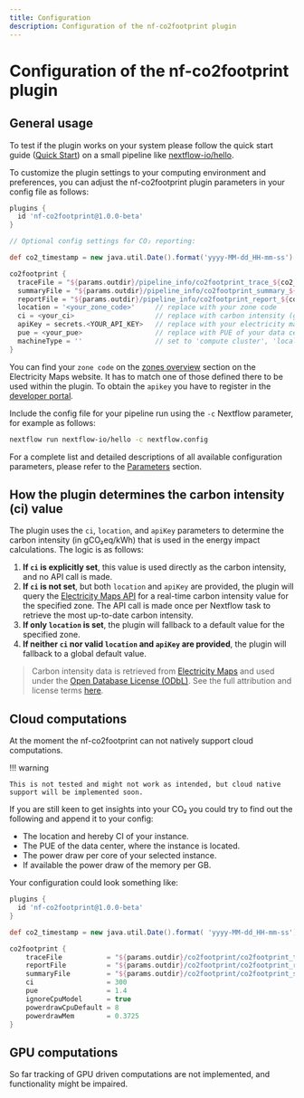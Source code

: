 ```yaml
---
title: Configuration
description: Configuration of the nf-co2footprint plugin
---
```


# Configuration of the nf-co2footprint plugin

## General usage
To test if the plugin works on your system please follow the quick start guide ([Quick Start](https://nextflow-io.github.io/nf-co2footprint/#quick-start)) on a small pipeline like [nextflow-io/hello](https://github.com/nextflow-io/hello).

To customize the plugin settings to your computing environment and preferences, you can adjust the nf-co2footprint plugin parameters in your config file as follows:

```groovy title="nextflow.config"
plugins {
  id 'nf-co2footprint@1.0.0-beta'
}

// Optional config settings for CO₂ reporting:

def co2_timestamp = new java.util.Date().format('yyyy-MM-dd_HH-mm-ss')

co2footprint {
  traceFile = "${params.outdir}/pipeline_info/co2footprint_trace_${co2_timestamp}.txt"
  summaryFile = "${params.outdir}/pipeline_info/co2footprint_summary_${co2_timestamp}.txt"
  reportFile = "${params.outdir}/pipeline_info/co2footprint_report_${co2_timestamp}.html"
  location = '<your_zone_code>'     // replace with your zone code
  ci = <your_ci>                    // replace with carbon intensity (gCO2eq/kWh)
  apiKey = secrets.<YOUR_API_KEY>   // replace with your electricity maps API key secret 
  pue = <your_pue>                  // replace with PUE of your data center
  machineType = ''                  // set to 'compute cluster', 'local', or leave empty
}
```
You can find your `zone code` on the [zones overview](https://portal.electricitymaps.com/docs/getting-started#zonesoverview) section on the Electricity Maps website. It has to match one of those defined there to be used within the plugin. To obtain the `apikey` you have to register in the [developer portal](https://portal.electricitymaps.com). 

Include the config file for your pipeline run using the `-c` Nextflow parameter, for example as follows:

```bash
nextflow run nextflow-io/hello -c nextflow.config
```

For a complete list and detailed descriptions of all available configuration parameters, please refer to the [Parameters](./parameters.md) section.

## How the plugin determines the carbon intensity (ci) value

The plugin uses the `ci`, `location`, and `apiKey` parameters to determine the carbon intensity (in gCO₂eq/kWh) that is used in the energy impact calculations. The logic is as follows:

1. **If `ci` is explicitly set**, this value is used directly as the carbon intensity, and no API call is made.
2. **If `ci` is not set**, but both `location` and `apiKey` are provided, the plugin will query the [Electricity Maps API](https://www.electricitymaps.com/) for a real-time carbon intensity value for the specified zone. The API call is made once per Nextflow task to retrieve the most up-to-date carbon intensity.
3. **If only `location` is set**, the plugin will fallback to a default value for the specified zone. 
3. **If neither `ci` nor valid `location` and `apiKey` are provided**, the plugin will  fallback to a global default value.

> Carbon intensity data is retrieved from [Electricity Maps](https://www.electricitymaps.com/) and used under the [Open Database License (ODbL)](https://opendatacommons.org/licenses/odbl/1-0/). See the full attribution and license terms [here](https://nextflow-io.github.io/nf-co2footprint/).

## Cloud computations

At the moment the nf-co2footprint can not natively support cloud computations.

!!! warning

    This is not tested and might not work as intended, but cloud native support will be implemented soon.

If you are still keen to get insights into your CO₂ you could try to find out the following and append it to your config:

- The location and hereby CI of your instance.
- The PUE of the data center, where the instance is located.
- The power draw per core of your selected instance.
- If available the power draw of the memory per GB.

Your configuration could look something like:

```groovy title="nextflow_cloud.config"
plugins {
  id 'nf-co2footprint@1.0.0-beta'
}

def co2_timestamp = new java.util.Date().format( 'yyyy-MM-dd_HH-mm-ss')

co2footprint {
    traceFile           = "${params.outdir}/co2footprint/co2footprint_trace_${co2_timestamp}.txt"
    reportFile          = "${params.outdir}/co2footprint/co2footprint_report_${co2_timestamp}.html"
    summaryFile         = "${params.outdir}/co2footprint/co2footprint_summary_${co2_timestamp}.txt"
    ci                  = 300
    pue                 = 1.4
    ignoreCpuModel      = true
    powerdrawCpuDefault = 8
    powerdrawMem        = 0.3725
}
```

## GPU computations

So far tracking of GPU driven computations are not implemented, and functionality might be impaired.
